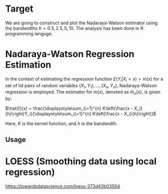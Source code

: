 # Target
We are going to construct and
plot the Nadaraya-Watson estimator using the bandwidths $h=0.5, 2.5, 5, 10$. The analysis has been done in R programming languge. 

# Nadaraya-Watson Regression Estimation

In the context of estimating the regression function $E(Y_i | X_i = x) = m(x)$ for a set of iid pairs of random variables $(X_1, Y_1), \ldots, (X_n, Y_n)$, Nadaraya-Watson regression is employed. The estimator for $m(x)$, denoted as $\hat{m}_n(x)$, is given by:


$\hat{f}(x) = \frac{\displaystyle\sum_{i=1}^{n} K\left(\frac{x - X_i}{h}\right)Y_i}{\displaystyle\sum_{i=1}^{n} K\left(\frac{x - X_i}{h}\right)}$


Here, $K$ is the kernel function, and $h$ is the bandwidth.



## Usage

# LOESS (Smoothing data using local regression)
https://towardsdatascience.com/loess-373d43b03564
